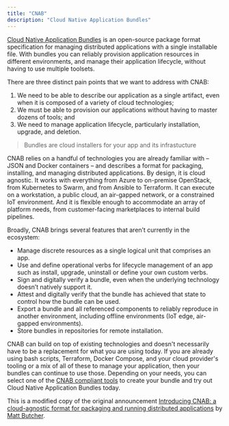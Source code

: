 ```yaml
---
title: "CNAB"
description: "Cloud Native Application Bundles"
---
```


[Cloud Native Application Bundles](https://cnab.io) is an open-source package
format specification for managing distributed applications with a single
installable file. With bundles you can reliably provision application resources
in different environments, and manage their application lifecycle, without
having to use multiple toolsets.

There are three distinct pain points that we want to address with CNAB:

1. We need to be able to describe our application as a single artifact, even
   when it is composed of a variety of cloud technologies;
2. We must be able to provision our applications without having to master dozens
   of tools; and
3. We need to manage application lifecycle, particularly installation, upgrade,
   and deletion.

> Bundles are cloud installers for your app and its infrastucture

CNAB relies on a handful of technologies you are already familiar with – JSON
and Docker containers – and describes a format for packaging, installing, and
managing distributed applications. By design, it is cloud agnostic. It works
with everything from Azure to on-premise OpenStack, from Kubernetes to Swarm,
and from Ansible to Terraform. It can execute on a workstation, a public cloud,
an air-gapped network, or a constrained IoT environment. And it is flexible
enough to accommodate an array of platform needs, from customer-facing
marketplaces to internal build pipelines.

Broadly, CNAB brings several features that aren’t currently in the ecosystem:

* Manage discrete resources as a single logical unit that comprises an app.
* Use and define operational verbs for lifecycle management of an app such as
  install, upgrade, uninstall or define your own custom verbs.
* Sign and digitally verify a bundle, even when the underlying technology
  doesn’t natively support it.
* Attest and digitally verify that the bundle has achieved that state to control
  how the bundle can be used.
* Export a bundle and all referenced components to reliably reproduce in another
  environment, including offline environments (IoT edge, air-gapped
  environments).
* Store bundles in repositories for remote installation.

CNAB can build on top of existing technologies and doesn't necessarily have to
be a replacement for what you are using today. If you are already using bash
scripts, Terraform, Docker Compose, and your cloud provider's tooling or a mix
of all of these to manage your application, then your bundles can continue to
use those. Depending on your needs, you can select one of the [CNAB compliant
tools][tools] to create your bundle and try out Cloud Native Application Bundles today.

This is a modified copy of the original announcement [Introducing CNAB: a cloud-agnostic format for packaging and running distributed applications][announcement] by [Matt Butcher][technosophos].

[tools]: https://cnab.io/community-projects/#tools
[announcement]: https://cloudblogs.microsoft.com/opensource/2018/12/04/announcing-cnab-cloud-agnostic-format-packaging-running-distributed-applications/
[technosophos]: https://twitter.com/technosophos